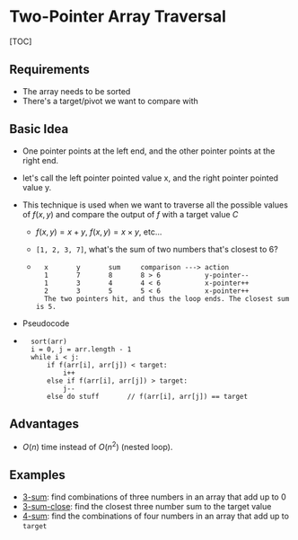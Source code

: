 # Two-Pointer Array Traversal

[TOC]

## Requirements

- The array needs to be sorted
- There's a target/pivot we want to compare with

## Basic Idea

- One pointer points at the left end, and the other pointer points at the right end.

- let's call the left pointer pointed value x, and the right pointer pointed value y.

- This technique is used when we want to traverse all the possible values of $f(x, y)$ and compare the output of $f$ with a target value $C$

    - $f(x, y) = x + y$,	$f(x, y) = x \times y,$	etc...

    - `[1, 2, 3, 7]`, what's the sum of two numbers that's closest to 6?

    - ```
        x		y		sum		comparison --->	action
        1		7		8		8 > 6			y-pointer--
        1		3		4		4 < 6			x-pointer++
        2		3		5		5 < 6			x-pointer++
        The two pointers hit, and thus the loop ends. The closest sum is 5.
        ```

- Pseudocode

- ```
    sort(arr)
    i = 0, j = arr.length - 1
    while i < j:
    	if f(arr[i], arr[j]) < target:
    		i++
        else if f(arr[i], arr[j]) > target:
        	j--
        else do stuff		// f(arr[i], arr[j]) == target
    ```

## Advantages

- $O(n)$ time instead of $O(n^2)$ (nested loop).

## Examples

- [3-sum](https://leetcode.com/problems/3sum/): find combinations of three numbers in an array that add up to 0
- [3-sum-close](https://leetcode.com/problems/3sum-closest/): find the closest three number sum to the target value
- [4-sum](https://leetcode.com/problems/4sum/): find the combinations of four numbers in an array that add up to `target`